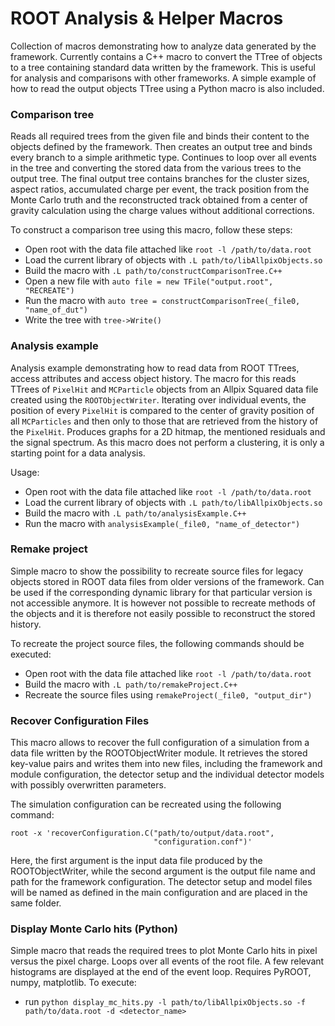 <!--
SPDX-FileCopyrightText: 2017-2022 CERN and the Allpix Squared authors
SPDX-License-Identifier: CC-BY-4.0
-->

# ROOT Analysis & Helper Macros

Collection of macros demonstrating how to analyze data generated by the framework. Currently contains a C++ macro to convert the TTree of objects to a tree containing standard data written by the framework. This is useful for analysis and comparisons with other frameworks.
A simple example of how to read the output objects TTree using a Python macro is also included.


### Comparison tree
Reads all required trees from the given file and binds their content to the objects defined by the framework. Then creates an output tree and binds every branch to a simple arithmetic type. Continues to loop over all events in the tree and converting the stored data from the various trees to the output tree. The final output tree contains branches for the cluster sizes, aspect ratios, accumulated charge per event, the track position from the Monte Carlo truth and the reconstructed track obtained from a center of gravity calculation using the charge values without additional corrections.

To construct a comparison tree using this macro, follow these steps:

* Open root with the data file attached like `root -l /path/to/data.root`
* Load the current library of objects with `.L path/to/libAllpixObjects.so`
* Build the macro with `.L path/to/constructComparisonTree.C++`
* Open a new file with `auto file = new TFile("output.root", "RECREATE")`
* Run the macro with `auto tree = constructComparisonTree(_file0, "name_of_dut")`
* Write the tree with `tree->Write()`

### Analysis example
Analysis example demonstrating how to read data from ROOT TTrees, access attributes and access object history. The macro for this reads TTrees of `PixelHit` and `MCParticle` objects from an Allpix Squared data file created using the `ROOTObjectWriter`. Iterating over individual events, the position of every `PixelHit` is compared to the center of gravity position of all `MCParticles` and then only to those that are retrieved from the history of the `PixelHit`. Produces graphs for a 2D hitmap, the mentioned residuals and the signal spectrum. As this macro does not perform a clustering, it is only a starting point for a data analysis.

Usage:
* Open root with the data file attached like `root -l /path/to/data.root`
* Load the current library of objects with `.L path/to/libAllpixObjects.so`
* Build the macro with `.L path/to/analysisExample.C++`
* Run the macro with `analysisExample(_file0, "name_of_detector")`

### Remake project
Simple macro to show the possibility to recreate source files for legacy objects stored in ROOT data files from older versions of the framework. Can be used if the corresponding dynamic library for that particular version is not accessible anymore. It is however not possible to recreate methods of the objects and it is therefore not easily possible to reconstruct the stored history.

To recreate the project source files, the following commands should be executed:

* Open root with the data file attached like `root -l /path/to/data.root`
* Build the macro with `.L path/to/remakeProject.C++`
* Recreate the source files using `remakeProject(_file0, "output_dir")`

### Recover Configuration Files
This macro allows to recover the full configuration of a simulation from a data file written by the ROOTObjectWriter module. It retrieves the stored key-value pairs and writes them into new files, including the framework and module configuration, the detector setup and the individual detector models with possibly overwritten parameters.

The simulation configuration can be recreated using the following command:

```
root -x 'recoverConfiguration.C("path/to/output/data.root",
                                "configuration.conf")'
```

Here, the first argument is the input data file produced by the ROOTObjectWriter, while the second argument is the output file name and path for the framework configuration. The detector setup and model files will be named as defined in the main configuration and are placed in the same folder.

### Display Monte Carlo hits (Python)
Simple macro that reads the required trees to plot Monte Carlo hits in pixel versus the pixel charge. Loops over all events of the root file.
A few relevant histograms are displayed at the end of the event loop.
Requires PyROOT, numpy, matplotlib. To execute:
* run `python display_mc_hits.py -l path/to/libAllpixObjects.so -f path/to/data.root -d <detector_name>`

